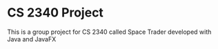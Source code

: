 # CS 2340 Project
This is a group project for CS 2340 called Space Trader developed with Java and JavaFX
